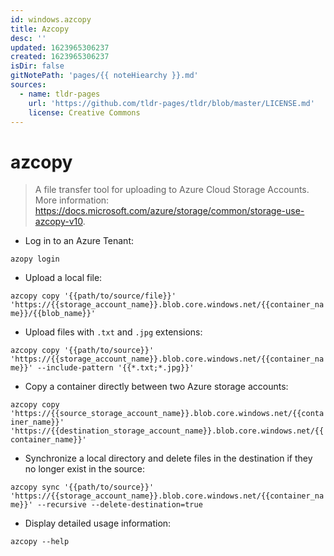 ```yaml
---
id: windows.azcopy
title: Azcopy
desc: ''
updated: 1623965306237
created: 1623965306237
isDir: false
gitNotePath: 'pages/{{ noteHiearchy }}.md'
sources:
  - name: tldr-pages
    url: 'https://github.com/tldr-pages/tldr/blob/master/LICENSE.md'
    license: Creative Commons
---
```

# azcopy

> A file transfer tool for uploading to Azure Cloud Storage Accounts.
> More information: <https://docs.microsoft.com/azure/storage/common/storage-use-azcopy-v10>.

- Log in to an Azure Tenant:

`azopy login`

- Upload a local file:

`azcopy copy '{{path/to/source/file}}' 'https://{{storage_account_name}}.blob.core.windows.net/{{container_name}}/{{blob_name}}'`

- Upload files with `.txt` and `.jpg` extensions:

`azcopy copy '{{path/to/source}}' 'https://{{storage_account_name}}.blob.core.windows.net/{{container_name}}' --include-pattern '{{*.txt;*.jpg}}'`

- Copy a container directly between two Azure storage accounts:

`azcopy copy 'https://{{source_storage_account_name}}.blob.core.windows.net/{{container_name}}' 'https://{{destination_storage_account_name}}.blob.core.windows.net/{{container_name}}'`

- Synchronize a local directory and delete files in the destination if they no longer exist in the source:

`azcopy sync '{{path/to/source}}' 'https://{{storage_account_name}}.blob.core.windows.net/{{container_name}}' --recursive --delete-destination=true`

- Display detailed usage information:

`azcopy --help`

